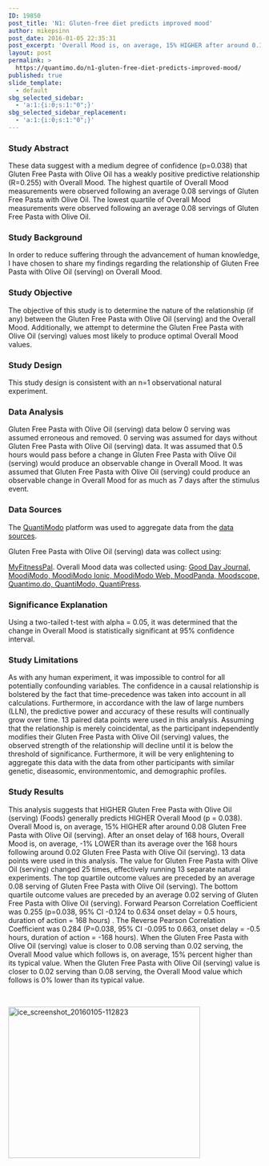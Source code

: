 ```yaml
---
ID: 19850
post_title: 'N1: Gluten-free diet predicts improved mood'
author: mikepsinn
post_date: 2016-01-05 22:35:31
post_excerpt: 'Overall Mood is, on average, 15% HIGHER after around 0.1 servings of Gluten Free Pasta with Olive Oil.  Overall Mood is, on average, -1% LOWER after around 0.02 servings of Gluten Free Pasta with Olive Oil.'
layout: post
permalink: >
  https://quantimo.do/n1-gluten-free-diet-predicts-improved-mood/
published: true
slide_template:
  - default
sbg_selected_sidebar:
  - 'a:1:{i:0;s:1:"0";}'
sbg_selected_sidebar_replacement:
  - 'a:1:{i:0;s:1:"0";}'
---
```

### Study Abstract

<p class="ng-binding">
  These data suggest with a medium degree of confidence (p=0.038) that Gluten Free Pasta with Olive Oil has a weakly positive predictive relationship (R=0.255) with Overall Mood. The highest quartile of Overall Mood measurements were observed following an average 0.08 servings of Gluten Free Pasta with Olive Oil. The lowest quartile of Overall Mood measurements were observed following an average 0.08 servings of Gluten Free Pasta with Olive Oil.
</p>

### Study Background

<p class="ng-binding">
  In order to reduce suffering through the advancement of human knowledge, I have chosen to share my findings regarding the relationship of Gluten Free Pasta with Olive Oil (serving) on Overall Mood.
</p>

### Study Objective

<p class="ng-binding">
  The objective of this study is to determine the nature of the relationship (if any) between the Gluten Free Pasta with Olive Oil (serving) and the Overall Mood. Additionally, we attempt to determine the Gluten Free Pasta with Olive Oil (serving) values most likely to produce optimal Overall Mood values.
</p>

### Study Design

<p class="ng-binding">
  This study design is consistent with an n=1 observational natural experiment.
</p>

### Data Analysis

<p class="ng-binding">
  Gluten Free Pasta with Olive Oil (serving) data below 0 serving was assumed erroneous and removed. 0 serving was assumed for days without Gluten Free Pasta with Olive Oil (serving) data. It was assumed that 0.5 hours would pass before a change in Gluten Free Pasta with Olive Oil (serving) would produce an observable change in Overall Mood. It was assumed that Gluten Free Pasta with Olive Oil (serving) could produce an observable change in Overall Mood for as much as 7 days after the stimulus event.
</p>

### Data Sources

<p class="ng-binding">
  The <a href="https://quantimo.do/">QuantiModo</a> platform was used to aggregate data from the <a href="https://quantimo.do/data-sources">data sources</a>.
</p> Gluten Free Pasta with Olive Oil (serving) data was collect using: 

[MyFitnessPal][1]. Overall Mood data was collected using: [Good Day Journal, MoodiModo, MoodiModo Ionic, MoodiModo Web, MoodPanda, Moodscope, Quantimo.do, QuantiModo, QuantiPress][1]. 
### Significance Explanation

<p class="ng-binding">
  Using a two-tailed t-test with alpha = 0.05, it was determined that the change in Overall Mood is statistically significant at 95% confidence interval.
</p>

### Study Limitations

<p class="ng-binding">
  As with any human experiment, it was impossible to control for all potentially confounding variables. The confidence in a causal relationship is bolstered by the fact that time-precedence was taken into account in all calculations. Furthermore, in accordance with the law of large numbers (LLN), the predictive power and accuracy of these results will continually grow over time. 13 paired data points were used in this analysis. Assuming that the relationship is merely coincidental, as the participant independently modifies their Gluten Free Pasta with Olive Oil (serving) values, the observed strength of the relationship will decline until it is below the threshold of significance. Furthermore, it will be very enlightening to aggregate this data with the data from other participants with similar genetic, diseasomic, environmentomic, and demographic profiles.
</p>

### Study Results

<p class="ng-binding">
  This analysis suggests that HIGHER Gluten Free Pasta with Olive Oil (serving) (Foods) generally predicts HIGHER Overall Mood (p = 0.038). Overall Mood is, on average, 15% HIGHER after around 0.08 Gluten Free Pasta with Olive Oil (serving). After an onset delay of 168 hours, Overall Mood is, on average, -1% LOWER than its average over the 168 hours following around 0.02 Gluten Free Pasta with Olive Oil (serving). 13 data points were used in this analysis. The value for Gluten Free Pasta with Olive Oil (serving) changed 25 times, effectively running 13 separate natural experiments. The top quartile outcome values are preceded by an average 0.08 serving of Gluten Free Pasta with Olive Oil (serving). The bottom quartile outcome values are preceded by an average 0.02 serving of Gluten Free Pasta with Olive Oil (serving). Forward Pearson Correlation Coefficient was 0.255 (p=0.038, 95% CI -0.124 to 0.634 onset delay = 0.5 hours, duration of action = 168 hours) . The Reverse Pearson Correlation Coefficient was 0.284 (P=0.038, 95% CI -0.095 to 0.663, onset delay = -0.5 hours, duration of action = -168 hours). When the Gluten Free Pasta with Olive Oil (serving) value is closer to 0.08 serving than 0.02 serving, the Overall Mood value which follows is, on average, 15% percent higher than its typical value. When the Gluten Free Pasta with Olive Oil (serving) value is closer to 0.02 serving than 0.08 serving, the Overall Mood value which follows is 0% lower than its typical value.
</p>   

<a href="https://quantimo.do/wp-content/uploads/2016/01/ice_screenshot_20160105-112823.png" rel="attachment wp-att-19853"><img class="alignnone size-full wp-image-19853" src="https://quantimo.do/wp-content/uploads/2016/01/ice_screenshot_20160105-112823.png" alt="ice_screenshot_20160105-112823" width="383" height="302" /></a>

 [1]: https://quantimo.do/data-sources